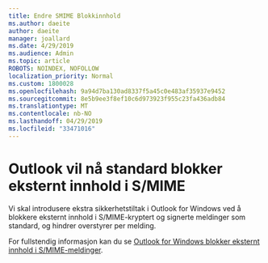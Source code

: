 ```yaml
---
title: Endre SMIME Blokkinnhold
ms.author: daeite
author: daeite
manager: joallard
ms.date: 4/29/2019
ms.audience: Admin
ms.topic: article
ROBOTS: NOINDEX, NOFOLLOW
localization_priority: Normal
ms.custom: 1800028
ms.openlocfilehash: 9a94d7ba130ad8337f5a45c0e483af35937e9452
ms.sourcegitcommit: 8e5b9ee3f8ef10c6d973923f955c23fa436adb84
ms.translationtype: MT
ms.contentlocale: nb-NO
ms.lasthandoff: 04/29/2019
ms.locfileid: "33471016"
---
```

# <a name="outlook-will-now-default-block-external-content-in-smime"></a>Outlook vil nå standard blokker eksternt innhold i S/MIME

Vi skal introdusere ekstra sikkerhetstiltak i Outlook for Windows ved å blokkere eksternt innhold i S/MIME-kryptert og signerte meldinger som standard, og hindrer overstyrer per melding.

For fullstendig informasjon kan du se [Outlook for Windows blokker eksternt innhold i S/MIME-meldinger](https://support.office.com/article/2d3a4af1-fe41-475f-a888-fc7b997d112e). 